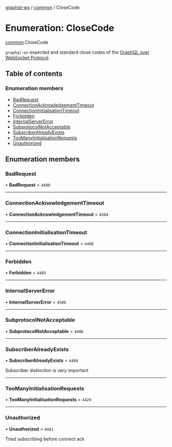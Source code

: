 [graphql-ws](../README.md) / [common](../modules/common.md) / CloseCode

# Enumeration: CloseCode

[common](../modules/common.md).CloseCode

`graphql-ws` expected and standard close codes of the [GraphQL over WebSocket Protocol](/PROTOCOL.md).

## Table of contents

### Enumeration members

- [BadRequest](common.CloseCode.md#badrequest)
- [ConnectionAcknowledgementTimeout](common.CloseCode.md#connectionacknowledgementtimeout)
- [ConnectionInitialisationTimeout](common.CloseCode.md#connectioninitialisationtimeout)
- [Forbidden](common.CloseCode.md#forbidden)
- [InternalServerError](common.CloseCode.md#internalservererror)
- [SubprotocolNotAcceptable](common.CloseCode.md#subprotocolnotacceptable)
- [SubscriberAlreadyExists](common.CloseCode.md#subscriberalreadyexists)
- [TooManyInitialisationRequests](common.CloseCode.md#toomanyinitialisationrequests)
- [Unauthorized](common.CloseCode.md#unauthorized)

## Enumeration members

### BadRequest

• **BadRequest** = `4400`

___

### ConnectionAcknowledgementTimeout

• **ConnectionAcknowledgementTimeout** = `4504`

___

### ConnectionInitialisationTimeout

• **ConnectionInitialisationTimeout** = `4408`

___

### Forbidden

• **Forbidden** = `4403`

___

### InternalServerError

• **InternalServerError** = `4500`

___

### SubprotocolNotAcceptable

• **SubprotocolNotAcceptable** = `4406`

___

### SubscriberAlreadyExists

• **SubscriberAlreadyExists** = `4409`

Subscriber distinction is very important

___

### TooManyInitialisationRequests

• **TooManyInitialisationRequests** = `4429`

___

### Unauthorized

• **Unauthorized** = `4401`

Tried subscribing before connect ack
